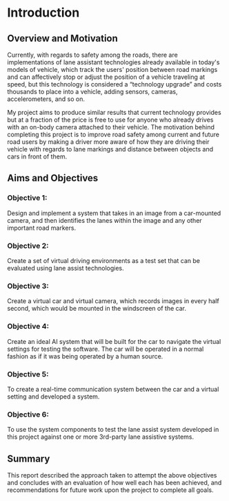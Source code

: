 # Introduction

## Overview and Motivation

Currently, with regards to safety among the roads, there are implementations of lane assistant
technologies already available in today's models of vehicle, which track the users' position between
road markings and can affectively stop or adjust the position of a vehicle traveling at speed, but
this technology is considered a “technology upgrade” and costs thousands to place into a vehicle,
adding sensors, cameras, accelerometers, and so on. 

My project aims to produce similar results that current technology provides but at a fraction of
the price is free to use for anyone who already drives with an on-body camera attached to their
vehicle. The motivation behind completing this project is to improve road safety among current
and future road users by making a driver more aware of how they are driving their vehicle with
regards to lane markings and distance between objects and cars in front of them.

## Aims and Objectives

### Objective 1:

Design and implement a system that takes in an image from a car-mounted camera, and then identifies the lanes within the image and any other important road markers. 

### Objective 2:

Create a set of virtual driving environments as a test set that can be evaluated using lane assist technologies. 

### Objective 3:

Create a virtual car and virtual camera, which records images in every half second, which would be mounted in the windscreen of the car. 

### Objective 4:

Create an ideal AI system that will be built for the car to navigate the virtual settings for testing the software. The car will be operated in a normal fashion as if it was being operated by a human source. 

### Objective 5:

To create a real-time communication system between the car and a virtual setting and developed a system. 

### Objective 6:

To use the system components to test the lane assist system developed in this project against one or more 3rd-party lane assistive systems. 


## Summary

This report described the approach taken to attempt the above objectives and concludes with an evaluation of how well each has been achieved, and recommendations for future work upon the project to complete all goals. 

<!--stackedit_data:
eyJoaXN0b3J5IjpbMzgyMjIxMjIzXX0=
-->
